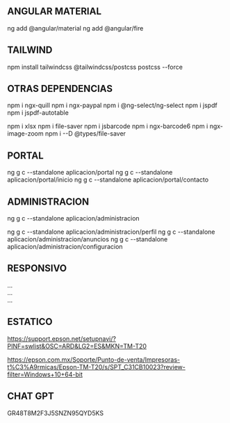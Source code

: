 ## ANGULAR MATERIAL
ng add @angular/material
ng add @angular/fire

## TAILWIND
npm install tailwindcss @tailwindcss/postcss postcss --force

## OTRAS DEPENDENCIAS
npm i ngx-quill
npm i ngx-paypal
npm i @ng-select/ng-select
npm i jspdf
npm i jspdf-autotable

npm i xlsx
npm i file-saver
npm i jsbarcode
npm i ngx-barcode6
npm i ngx-image-zoom
npm i --D @types/file-saver

## PORTAL
ng g c --standalone aplicacion/portal
ng g c --standalone aplicacion/portal/inicio
ng g c --standalone aplicacion/portal/contacto


## ADMINISTRACION
ng g c --standalone aplicacion/administracion

ng g c --standalone aplicacion/administracion/perfil
ng g c --standalone aplicacion/administracion/anuncios
ng g c --standalone aplicacion/administracion/configuracion


## RESPONSIVO
<div class="flex flex-wrap -mx-2">
    <div class="w-full md:w-1/2 px-2">
    </div>
    <div class="w-full md:w-1/2 px-2">
    </div>
</div>

<div class="flex flex-wrap w-full">
  <div class="basis-full sm:basis-[20%] px-2"> ... </div>
  <div class="basis-full sm:basis-[30%] px-2"> ... </div>
  <div class="basis-full sm:basis-[50%] px-2"> ... </div>
</div>


## ESTATICO
<div class="flex">
    <div class="w-1/2 px-2">
        <!-- Contenido de la columna 1 -->
    </div>
    <div class="w-1/2 px-2">
        <!-- Contenido de la columna 2 -->
    </div>
</div>

<div class="flex flex-wrap w-full">
  <div class="basis-[20%] px-2">
    <!-- Columna 1 (20%) -->
  </div>
  <div class="basis-[30%] px-2">
    <!-- Columna 2 (30%) -->
  </div>
  <div class="basis-[50%] px-2">
    <!-- Columna 3 (50%) -->
  </div>
</div>




https://support.epson.net/setupnavi/?PINF=swlist&OSC=ARD&LG2=ES&MKN=TM-T20

https://epson.com.mx/Soporte/Punto-de-venta/Impresoras-t%C3%A9rmicas/Epson-TM-T20/s/SPT_C31CB10023?review-filter=Windows+10+64-bit


## CHAT GPT

GR48T8M2F3J5SNZN95QYD5KS